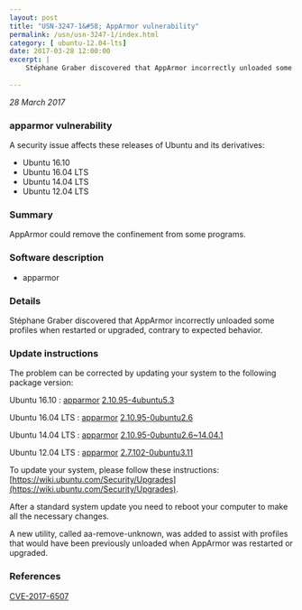 ```yaml
---
layout: post
title: "USN-3247-1&#58; AppArmor vulnerability"
permalink: /usn/usn-3247-1/index.html
category: [ ubuntu-12.04-lts]
date: 2017-03-28 12:00:00
excerpt: |
    Stéphane Graber discovered that AppArmor incorrectly unloaded some profiles when restarted or upgraded, contrary to expected behavior. 
    
--- 
```

 
 

*28 March 2017*

### apparmor vulnerability

A security issue affects these releases of Ubuntu and its derivatives:

* Ubuntu 16.10
* Ubuntu 16.04 LTS
* Ubuntu 14.04 LTS
* Ubuntu 12.04 LTS

### Summary

AppArmor could remove the confinement from some programs. 

### Software description

* apparmor 

### Details

Stéphane Graber discovered that AppArmor incorrectly unloaded some profiles when restarted or upgraded, contrary to expected behavior. 

### Update instructions

The problem can be corrected by updating your system to the following package version:

Ubuntu 16.10
 : [apparmor](https://launchpad.net/ubuntu/+source/apparmor) <span> [2.10.95-4ubuntu5.3](https://launchpad.net/ubuntu/+source/apparmor/2.10.95-4ubuntu5.3) </span> 

Ubuntu 16.04 LTS
 : [apparmor](https://launchpad.net/ubuntu/+source/apparmor) <span> [2.10.95-0ubuntu2.6](https://launchpad.net/ubuntu/+source/apparmor/2.10.95-0ubuntu2.6) </span> 

Ubuntu 14.04 LTS
 : [apparmor](https://launchpad.net/ubuntu/+source/apparmor) <span> [2.10.95-0ubuntu2.6~14.04.1](https://launchpad.net/ubuntu/+source/apparmor/2.10.95-0ubuntu2.6~14.04.1) </span> 

Ubuntu 12.04 LTS
 : [apparmor](https://launchpad.net/ubuntu/+source/apparmor) <span> [2.7.102-0ubuntu3.11](https://launchpad.net/ubuntu/+source/apparmor/2.7.102-0ubuntu3.11) </span> 

To update your system, please follow these instructions: [https://wiki.ubuntu.com/Security/Upgrades](https://wiki.ubuntu.com/Security/Upgrades).

After a standard system update you need to reboot your computer to make all the necessary changes.

A new utility, called aa-remove-unknown, was added to assist with profiles that would have been previously unloaded when AppArmor was restarted or upgraded. 

### References

 
 [CVE-2017-6507](http://people.ubuntu.com/~ubuntu-security/cve/CVE-2017-6507)
 

